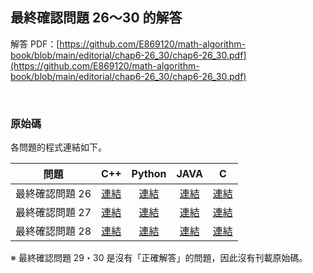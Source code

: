 ## 最終確認問題 26～30 的解答

解答 PDF：[https://github.com/E869120/math-algorithm-book/blob/main/editorial/chap6-26_30/chap6-26_30.pdf](https://github.com/E869120/math-algorithm-book/blob/main/editorial/chap6-26_30/chap6-26_30.pdf)

<br />

### 原始碼

各問題的程式連結如下。

| 問題 | C++ | Python | JAVA | C |
|:---:|:---:|:---:|:---:|:---:|
| 最終確認問題 26 | [連結](https://github.com/facespublications/math-algorithm-book_tw/blob/main/editorial_ch/chap6-26_30/prob6-26.cpp) | [連結](https://github.com/facespublications/math-algorithm-book_tw/blob/main/editorial_ch/chap6-26_30/prob6-26.py) | [連結](https://github.com/facespublications/math-algorithm-book_tw/blob/main/editorial_ch/chap6-26_30/prob6-26.java) | [連結](https://github.com/facespublications/math-algorithm-book_tw/blob/main/editorial_ch/chap6-26_30/prob6-26.c) |
| 最終確認問題 27 | [連結](https://github.com/facespublications/math-algorithm-book_tw/blob/main/editorial_ch/chap6-26_30/prob6-27.cpp) | [連結](https://github.com/facespublications/math-algorithm-book_tw/blob/main/editorial_ch/chap6-26_30/prob6-27.py) | [連結](https://github.com/facespublications/math-algorithm-book_tw/blob/main/editorial_ch/chap6-26_30/prob6-27.java) | [連結](https://github.com/facespublications/math-algorithm-book_tw/blob/main/editorial_ch/chap6-26_30/prob6-27.c) |
| 最終確認問題 28 | [連結](https://github.com/facespublications/math-algorithm-book_tw/blob/main/editorial_ch/chap6-26_30/prob6-28.cpp) | [連結](https://github.com/facespublications/math-algorithm-book_tw/blob/main/editorial_ch/chap6-26_30/prob6-28.py) | [連結](https://github.com/facespublications/math-algorithm-book_tw/blob/main/editorial_ch/chap6-26_30/prob6-28.java) | [連結](https://github.com/facespublications/math-algorithm-book_tw/blob/main/editorial_ch/chap6-26_30/prob6-28.c) |

※ 最終確認問題 29・30 是沒有「正確解答」的問題，因此沒有刊載原始碼。
